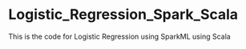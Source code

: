 # Logistic_Regression_Spark_Scala
This is the code for Logistic Regression using SparkML using Scala
